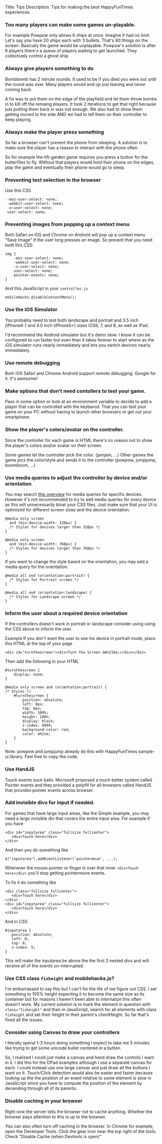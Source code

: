 Title: Tips
Description: Tips for making the best HappyFunTimes experiences


### Too many players can make some games un-playable.

For example Powpow only allows 6 ships at once. Imagine
it had no limit. Let's say you have 20 ships each with 3
bullets. That's 80 things on the screen. Basically the
game would be unplayable. Powpow's solution is after
6 players there's a queue of players waiting to get
launched. They collectively control a ghost ship

### Always give players something to do

Bombbomb has 2 minute rounds. It used to be if you died you
were out until the round was over. Many players would end up
just leaving and never coming back.

A fix was to put them on the edge of the playfield and let
them throw bombs in to kill off the remaing players. It took
2 iterations to get that right because just putting them
back in was not enough. We also had to show them getting
moved to the side AND we had to tell them on their controller
to keep playing.

### Always make the player press something

So far a browser can't prevent the phone from sleeping.
A solution is to make sure the player has a reason to
interact with the phone often.

So for example the hft-garden game requires you press
a button for the butterflies to fly. Without that
players would hold their phone on the edges, play the
game and eventually their phone would go to sleep.

### Preventing text selection in the browser

Use this CSS

     -moz-user-select: none;
     -webkit-user-select: none;
     -o-user-select: none;
     user-select: none;

### Preventing images from popping up a context menu

Both Safari on iOS and Chrome on Android will pop
up a context menu "Save Image" if the user long
presses an image. So prevent that you need both this CSS:

    img {
        -moz-user-select: none;
        -webkit-user-select: none;
        -o-user-select: none;
        user-select: none;
        pointer-events: none;
    }

And this JavaScript in your `controller.js`

    mobileHacks.disableContextMenu();

### Use the iOS Simulator

You probably need to test both landscape and portrait
and 3.5 inch (iPhone4-) and 4.0 inch (iPhone5+) sizes
iOS6, 7, and 8, as well as iPad.

I'd recommend the Android simulator but it's damn slow.
I know it can be configured to run faster but even then
it takes forever to start where as the iOS simulator
runs nearly immediately and lets you switch devices
nearly immediately.

### Use remote debugging

Both iOS Safari and Chrome Android support remote debugging. Google for it.
It's awesome!

### Make options that don't need contollers to test your game.

Pass in some option or look at an environment variable to
decide to add a player that can be controlled with the keybarod.
That you can test your game on your PC without having to launch
other browsers or get out your smartphone.

### Show the player's colors/avatar on the controller.

Since the controller for each game is HTML there's
no reason not to show the player's colors and/or
avatar on their screen.

Some games let the controller pick the color. (jamjam, ...)
Other games the game pics the color/style and sends it to the controller
(powpow, jumpjump, boomboom, ...)

### Use media queries to adjust the controller by device and/or orientation

You may search [this overview](https://css-tricks.com/snippets/css/media-queries-for-standard-devices/)
for media queries for specifix devices. However it's not recommended to try
to add media queries for _every device_ as this will unnecessarily bloat your CSS files.
Just make sure that your UI is optimized for different screen sizes and the device orientation.

    @media only screen
      and (min-device-width: 320px) {
      /* Styles for devices larger than 320px */
    }

    @media only screen
      and (min-device-width: 768px) {
      /* Styles for devices larger than 768px */
    }

If you want to change the style based on the orientation, you may add a media query for the
orientation:

    @media all and (orientation:portrait) {
      /* Styles for Portrait screen */
    }

    @media all and (orientation:landscape) {
      /* Styles for Landscape screen */
    }

### Inform the user about a required device orientation

If the controllers doesn't work in portrait or landscape consider using using the CSS above to inform the user.

Example
If you don't want the user to use his device in portrait mode, place this HTML at the top of your page

    <div id="turnthescreen"><div>Turn the Screen &#x21ba;</div></div>

Then add the following in your HTML

    #turnthescreen {
        display: none;
    }

    @media only screen and (orientation:portrait) {
    /* Styles */
        #turnthescreen {
            position: absolute;
            left: 0px;
            top: 0px;
            width: 100%;
            height: 100%;
            display: block;
            z-index: 9999;
            background-color: red;
            color: white;
        }
    }

Note: powpow and jumpjump already do this with HappyFunTimes sample-ui library.
Feel free to copy the code.

### Use HandJS

Touch events suck balls. Microsoft proposed a much better system
called Pointer events and they provided a polyfill for all browsers
called HandJS that provides pointer events across browser.

### Add invisible divs for input if needed.

For games that have large input areas, like the Simple example, you may
need a large invisible div that covers the entire input area. For example
if you have

    <div id="inputarea" class="fullsize fullcenter">
       <div>Touch here</div>
    </div>

And then you do something like

    $("inputarea").addEventListener('pointermove', ...);

Whenever the mouse pointer or finger is over that inner `<div>Touch here</div>` you'll
stop getting pointermove events.

To fix it do something like

    <div class="fullsize fullcenter">
       <div>Touch here</div>
    </div>
    <div id="inputarea" class="fullsize fullcenter">
       <div>Touch here</div>
    </div>

And in CSS

    #inputarea {
       position: absolute;
       left: 0;
       top: 0;
       z-index: 5;
    }

This will make the inputarea be above the the first 2 nested divs and will receive
all of the events un-interrupted.

### Use CSS class `fixheight` and mobilehacks.js?

I'm embarrassed to say this but I can't for the life of me figure out CSS. I set something
to 100% height expecting it to become the same size as its container but for reasons I haven't
been able to internalize this often doesn't work. My current solution is to mark the element
in question with `class="fixheight"` and then in JavaScript, search for all elements with
class `fixheight` and set their height to their parent's clientHeight. So far that's fixed
all the issues.

### Consider using Canvas to draw your controllers

I literally spend 1-3 hours doing something I expect to take me 5 minutes like
trying to get some unicode bullet centered in a button.

So, I realized I could just make a canvas and hand draw the controls I want in it.
I did this for the DPad examples although I use a separate canvas for each. I could
instead use one large canvas and just draw all the buttons I want on it.
Touch/Click detection would also be easier and faster because looking up the
the position of an event relative to some element is slow in JavaScript since
you have to compute the position of the element by decending through all of its
parents.

### Disable caching in your browser

Right now the server tells the browser not to cache anything. Whether the browser
pays attention to this is up to the browser.

You can also often turn off caching in the browser. In Chrome for example, open the
Developer Tools. Click the gear icon near the top right of the tools. Check
"Disable Cache (when Devtools is open)"
